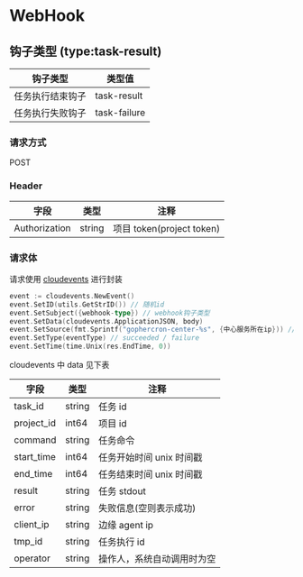 # WebHook

## 钩子类型 (type:task-result)

| 钩子类型         | 类型值       |
| ---------------- | ------------ |
| 任务执行结束钩子 | task-result  |
| 任务执行失败钩子 | task-failure |

### 请求方式

POST

### Header

| 字段          | 类型   | 注释                      |
| ------------- | ------ | ------------------------- |
| Authorization | string | 项目 token(project token) |

### 请求体

请求使用 [cloudevents](https://github.com/cloudevents/sdk-go) 进行封装

```go
event := cloudevents.NewEvent()
event.SetID(utils.GetStrID()) // 随机id
event.SetSubject({webhook-type}) // webhook钩子类型
event.SetData(cloudevents.ApplicationJSON, body)
event.SetSource(fmt.Sprintf("gophercron-center-%s", {中心服务所在ip})) // gopehrcron-center-{中心服务所在ip}
event.SetType(eventType) // succeeded / failure
event.SetTime(time.Unix(res.EndTime, 0))
```

cloudevents 中 data 见下表

| 字段       | 类型   | 注释                       |
| ---------- | ------ | -------------------------- |
| task_id    | string | 任务 id                    |
| project_id | int64  | 项目 id                    |
| command    | string | 任务命令                   |
| start_time | int64  | 任务开始时间 unix 时间戳   |
| end_time   | int64  | 任务结束时间 unix 时间戳   |
| result     | string | 任务 stdout                |
| error      | string | 失败信息(空则表示成功)     |
| client_ip  | string | 边缘 agent ip              |
| tmp_id     | string | 任务执行 id                |
| operator   | string | 操作人，系统自动调用时为空 |
